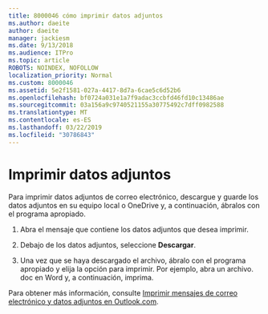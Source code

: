 ```yaml
---
title: 8000046 cómo imprimir datos adjuntos
ms.author: daeite
author: daeite
manager: jackiesm
ms.date: 9/13/2018
ms.audience: ITPro
ms.topic: article
ROBOTS: NOINDEX, NOFOLLOW
localization_priority: Normal
ms.custom: 8000046
ms.assetid: 5e2f1581-027a-4417-8d7a-6cae5c6d52b6
ms.openlocfilehash: bf0724a031e1a7f9adac3ccbfd46fd10c13486ae
ms.sourcegitcommit: 03a156a9c9740521155a30775492c7dff0982588
ms.translationtype: MT
ms.contentlocale: es-ES
ms.lasthandoff: 03/22/2019
ms.locfileid: "30786843"
---
```

# <a name="print-an-attachment"></a>Imprimir datos adjuntos

Para imprimir datos adjuntos de correo electrónico, descargue y guarde los datos adjuntos en su equipo local o OneDrive y, a continuación, ábralos con el programa apropiado.
  
1. Abra el mensaje que contiene los datos adjuntos que desea imprimir.
    
2. Debajo de los datos adjuntos, seleccione **Descargar**. 
    
3. Una vez que se haya descargado el archivo, ábralo con el programa apropiado y elija la opción para imprimir. Por ejemplo, abra un archivo. doc en Word y, a continuación, imprima.
    
Para obtener más información, consulte [Imprimir mensajes de correo electrónico y datos adjuntos en Outlook.com](https://go.microsoft.com/fwlink/?linkid=2021110&amp;clcid=0x409).
  

